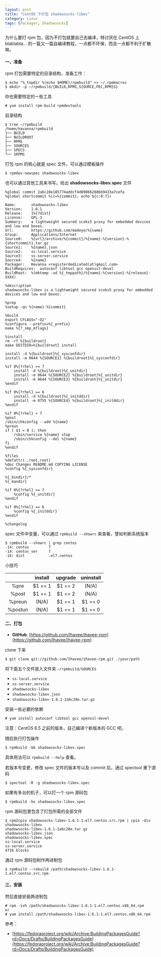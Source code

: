 ```yaml
---
layout: post
title: "CentOS 下打包 shadowsocks-libev"
category: Linux
tags: [Packager, Shadowsocks]
---
```


为什么要打 rpm 包，因为不打包就要自己去编译，特讨厌在 CentOS 上 blablabla... 的一篇又一篇自编译教程，一点都不环保，而且一点都不利于扩散嘛。

#### 一、准备

rpm 打包需要特定的目录结构，准备工作：

    $ echo "%_topdir %(echo $HOME)/rpmbuild" >> ~/.rpmmacros
    $ mkdir -p ~/rpmbuild/{BUILD,RPMS,S{OURCE,PEC,RPM}S}

你也需要特定的一些工具

    # yum install rpm-build rpmdevtools

<!-- more -->

目录结构

    $ tree ~/rpmbuild
    /home/havanna/rpmbuild
    ├── BUILD
    ├── BUILDROOT
    ├── RPMS
    ├── SOURCES
    ├── SPECS
    └── SRPMS

打包 rpm 的核心就是 spec 文件，可以通过模板操作

    $ rpmdev-newspec shadowsocks-libev

也可以通过其他工具来书写。给出 **shadowsocks-libev.spec** 文件

    %global commit 2a6c28e185774addcf4d090662886b9433a7cefa
    %global shortcommit %(c=%{commit}; echo ${c:0:7})

    Name:		shadowsocks-libev
    Version:	1.6.1
    Release:	1%{?dist}
    License:	GPL-3
    Summary:	a lightweight secured scoks5 proxy for embedded devices and low end boxes.
    Url:		https://github.com/madeye/%{name}
    Group:		Applications/Internet
    Source0:	%{url}/archive/%{commit}/%{name}-%{version}-%{shortcommit}.tar.gz
    Source1:	%{name}.json
    Source2:	ss-local.service
    Source3:	ss-server.service
    Source4:	%{name}
    Packager:	Havanna <registerdedicated(at)gmail.com>
    BuildRequires:	autoconf libtool gcc openssl-devel
    BuildRoot: 	%(mktemp -ud %{_tmppath}/%{name}-%{version}-%{release}-XXXX)

    %description
    shadowsocks-libev is a lightweight secured scoks5 proxy for embedded devices and low end boxes.

    %prep
    %setup -qn %{name}-%{commit}

    %build
    export CFLAGS="-O2"
    %configure --prefix=%{_prefix}
    make %{?_smp_mflags}

    %install
    rm -rf %{buildroot}
    make DESTDIR=%{buildroot} install

    install -d %{buildroot}%{_sysconfdir}
    install -m 0644 %{SOURCE1} %{buildroot}%{_sysconfdir}

    %if 0%{?rhel} >= 7
    	install -d %{buildroot}%{_unitdir}
    	install -m 0644 %{SOURCE2} %{buildroot}%{_unitdir}
    	install -m 0644 %{SOURCE3} %{buildroot}%{_unitdir}
    %endif

    %if 0%{?rhel} == 6
    	install -d %{buildroot}%{_initddir}
    	install -m 0755 %{SOURCE4} %{buildroot}%{_initddir}
    %endif

    %if 0%{?rhel} < 7
    %post
    /sbin/chkconfig --add %{name}
    %preun
    if [ $1 = 0 ]; then
    	/sbin/service %{name} stop
    	/sbin/chkconfig --del %{name}
    fi
    %endif

    %files
    %defattr(-,root,root)
    %doc Changes README.md COPYING LICENSE
    %config %{_sysconfdir}

    %{_bindir}/*
    %{_mandir}

    %if 0%{?rhel} >= 7
    	%config %{_unitdir}
    %endif

    %if 0%{?rhel} == 6
    	%config %{_initddir}
    %endif

    %changelog

spec 文件中变量，可以通过 `rpmbuild --showrc` 来查看，譬如判断系统版本

    $ rpmbuild --showrc | grep centos
    -14: centos         7
    -14: centos_ver     7
    -14: dist           .el7.centos

小技巧

| |install|upgrade|uninstall|
|:---:|:---:|:---:|:---:|
|%pre|$1 == 1|$1 == 2|(N/A)|
|%post|$1 == 1|$1 == 2|(N/A)|
|%preun|(N/A)|$1 == 1|$1 == 0|
|%postun|(N/A)|$1 == 1|$1 == 0|

#### 二、打包

- **GitHub**: [https://github.com/Ihavee/ihavee-rpm](https://github.com/Ihavee/ihavee-rpm)

clone 下来

    $ git clone git://github.com/Ihavee/ihavee-rpm.git ./your/path

将下面五个文件放入文件夹 `~/rpmbuild/SOURCES`

- `ss-local.service`
- `ss-server.service`
- `shadowsocks-libev`
- `shadowsocks-libev.json`
- `shadowsocks-libev-1.6.1-2a6c28e.tar.gz`

安装一些必要的依赖

    # yum install autoconf libtool gcc openssl-devel

注意：CentOS 6.5 之前的版本，自己编译个新版本的 GCC 吧。

随后执行打包操作

    $ rpmbuild -bb shadowsocks-libev.spec

具体用法可以 `rpmbuild --help` 查看。

若版本号变更，修改 spec 文件的版本号以及 commit 后，通过 spectool 重下源码

    $ spectool -R -g shadowsocks-libev.spec

如果有多台的机子，可以打一个 rpm 源码包

    $ rpmbuild -bs shadowsocks-libev.spec

rpm 源码包里包含了打包所需的全部文件

    $ rpm2cpio shadowsocks-libev-1.6.1-1.el7.centos.src.rpm | cpio -div
    shadowsocks-libev
    shadowsocks-libev-1.6.1-2a6c28e.tar.gz
    shadowsocks-libev.json
    shadowsocks-libev.spec
    ss-local.service
    ss-server.service
    4716 blocks

通过 rpm 源码包制作两进制包

    $ rpmbuild --rebuild /path/shadowsocks-libev-1.6.1-1.el7.centos.src.rpm

#### 三、安装

然后直接安装两进制包

    # rpm -ivh /path/shadowsocks-libev-1.6.1-1.el7.centos.x86_64.rpm
    or
    # yum install /path/shadowsocks-libev-1.6.1-1.el7.centos.x86_64.rpm

参考：

- [https://fedoraproject.org/wiki/Archive:BuildingPackagesGuide?rd=Docs/Drafts/BuildingPackagesGuide](https://fedoraproject.org/wiki/Archive:BuildingPackagesGuide?rd=Docs/Drafts/BuildingPackagesGuide)
